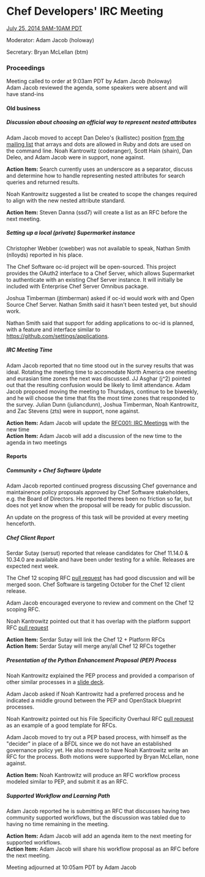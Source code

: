 # Chef Developers' IRC Meeting

[July 25, 2014 9AM-10AM PDT](http://www.timeanddate.com/worldclock/fixedtime.html?msg=%23chef-hacking+developers%27+meeting&iso=20140725T12&p1=419&ah=1)

Moderator:  Adam Jacob (holoway)

Secretary:  Bryan McLellan (btm)

### Proceedings
Meeting called to order at 9:03am PDT by Adam Jacob (holoway)  
Adam Jacob reviewed the agenda, some speakers were absent and will have stand-ins

#### Old business
##### Discussion about choosing an official way to represent nested attributes

Adam Jacob moved to accept Dan Deleo's (kallistec) position [from the mailing list](http://lists.opscode.com/sympa/arc/chef-dev/2014-07/msg00035.html) that arrays and dots are allowed in Ruby and dots are used on the command line. Noah Kantrowitz (coderanger), Scott Hain (shain), Dan Deleo, and Adam Jacob were in support, none against.

**Action Item:** Search currently uses an underscore as a separator, discuss and determine how to handle representing nested attributes for search queries and returned results.

Noah Kantrowitz suggested a list be created to scope the changes required to align with the new nested attribute standard.

**Action Item:** Steven Danna (ssd7) will create a list as an RFC before the next meeting.

##### Setting up a local (private) Supermarket instance

Christopher Webber (cwebber) was not available to speak, Nathan Smith (nlloyds) reported in his place.

The Chef Software oc-id project will be open-sourced. This project provides the OAuth2 interface to a Chef Server, which allows Supermarket to authenticate with an existing Chef Server instance. It will initially be included with Enterprise Chef Server Omnibus package.

Joshua Timberman (jtimberman) asked if oc-id would work with and Open Source Chef Server. Nathan Smith said it hasn't been tested yet, but should work.

Nathan Smith said that support for adding applications to oc-id is planned, with a feature and interface similar to <https://github.com/settings/applications>.

##### IRC Meeting Time

Adam Jacob reported that no time stood out in the survey results that was ideal. Rotating the meeting time to accomodate North America one meeting and eurasian time zones the next was discussed. JJ Asghar (j^2) pointed out that the resulting confusion would be likely to limit attendance. Adam Jacob proposed moving the meeting to Thursdays, continue to be biweekly, and he will choose the time that fits the most time zones that responded to the survey. Julian Dunn (juliancdunn), Joshua Timberman, Noah Kantrowitz, and Zac Stevens (zts) were in support, none against.

**Action Item:** Adam Jacob will update the [RFC001: IRC Meetings](https://github.com/chef/chef-rfc/blob/master/rfc001-irc-meetings.md) with the new time  
**Action Item:** Adam Jacob will add a discussion of the new time to the agenda in two meetings

#### Reports

##### Community + Chef Software Update

Adam Jacob reported continued progress discussing Chef governance and maintainence policy proposals approved by Chef Software stakeholders, e.g. the Board of Directors. He reported theres been no friction so far, but does not yet know when the proposal will be ready for public discussion. 

An update on the progress of this task will be provided at every meeting henceforth.

##### Chef Client Report

Serdar Sutay (sersut) reported that release candidates for Chef 11.14.0 & 10.34.0 are available and have been under testing for a while. Releases are expected next week.

The Chef 12 scoping RFC [pull request](https://github.com/chef/chef-rfc/pull/22) has had good discussion and will be merged soon. Chef Software is targeting October for the Chef 12 client release.

Adam Jacob encouraged everyone to review and comment on the Chef 12 scoping RFC.

Noah Kantrowitz pointed out that it has overlap with the platform support RFC [pull request](https://github.com/chef/chef-rfc/pull/21)

**Action Item:** Serdar Sutay will link the Chef 12 + Platform RFCs  
**Action Item:** Serdar Sutay will merge any/all Chef 12 RFCs together

##### Presentation of the Python Enhancement Proposal (PEP) Process

Noah Kantrowitz explained the PEP process and provided a comparison of other similar processes in a [slide deck](https://dl.dropboxusercontent.com/u/3962871/Enhancement%20Proposal%20Processes.pdf).

Adam Jacob asked if Noah Kantrowitz had a preferred process and he indicated a middle ground between the PEP and OpenStack blueprint processes.

Noah Kantrowitz pointed out his File Specificity Overhaul RFC [pull request](https://github.com/chef/chef-rfc/pull/31) as an example of a good template for RFCs.

Adam Jacob moved to try out a PEP based process, with himself as the "decider" in place of a BFDL since we do not have an established governance policy yet. He also moved to have Noah Kantrowitz write an RFC for the process. Both motions were supported by Bryan McLellan, none against.

**Action Item:** Noah Kantrowitz will produce an RFC workflow process modeled similar to PEP, and submit it as an RFC.

##### Supported Workflow and Learning Path

Adam Jacob reported he is submitting an RFC that discusses having two community supported workflows, but the discussion was tabled due to having no time remaining in the meeting.

**Action Item:** Adam Jacob will add an agenda item to the next meeting for supported workflows.  
**Action Item:** Adam Jacob will share his workflow proposal as an RFC before the next meeting.


Meeting adjourned at 10:05am PDT by Adam Jacob
